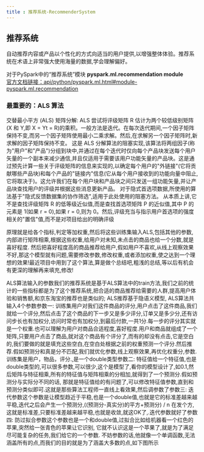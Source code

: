 ```yaml
---
title : 推荐系统-RecommenderSystem
---
```


## 推荐系统 

自动推荐内容或产品以个性化的方式向适当的用户提供,以增强整体体验。推荐系统在术语上非常强大使用海量的数据,学会理解偏好。

对于PySpark中的“推荐系统”模块 **pyspark.ml.recommendation module**        
[官方文档链接：api/python/pyspark.ml.html#module-pyspark.ml.recommendation](http://spark.apache.org/docs/latest/api/python/pyspark.ml.html#module-pyspark.ml.recommendation)

### 最重要的：ALS 算法

交替最小平方 (ALS) 矩阵分解:
ALS 尝试将评级矩阵 R 估计为两个较低级别矩阵(X 和 Y,即 X = Yt = R)的乘积。一般方法是迭代。在每次迭代期间,一个因子矩阵保持不变,而另一个因子矩阵使用最小二乘求解。然后,在求解另一个因子矩阵时,新求解的因子矩阵保持不变。
这是 ALS 分解算法的阻塞实现,该算法将两组因子(称为"用户"和"产品")分组到块中,并通过在每个迭代时仅向每个产品块发送每个用户矢量的一个副本来减少通信,并且仅适用于需要该用户功能矢量的产品块。这是通过预先计算一些关于评级矩阵的信息来实现的,以确定每个用户的"外链接"(它将贡献哪些产品块)和每个产品的"链接内"信息(它从每个用户接收到的功能向量中阻止,它将取决于)。这允许我们在每个用户块和产品块之间只发送一组功能矢量,并让产品块查找用户的评级并根据这些消息更新产品。
对于隐式首选项数据,所使用的算法基于"隐式反馈数据集的协作筛选",适用于此处使用的阻塞方法。
从本质上讲,它不是查找评级矩阵 R 的低等级近似值,而是查找首选项矩阵 P 的近似值,其中 P 的元素是 1(如果 r = 0),如果 r = 0,则为 0。然后,评级充当与指示用户首选项的强度相关的"置信"值,而不是对项目给出的明确评级

原理就是给各个指标,判定等加权重,然后将这些训练集输入ALS,包括其他的参数,内部进行矩阵相乘,根据这些权重,给用户对未知,未点击的商品也给一个分数,就是喜好程度. 然后把喜好程度高的商品推荐给用户,假如用户不喜欢,从线上观察效果不好,那这个模型就有问题,需要修改参数,修改权重,或者添加权重,使之达到一个理想的效果!最近项目中用到了这个算法,算是做个总结吧,粗浅的总结,等以后有机会有更深的理解再来填充,修改!


ALS算法输入的参数我们的推荐系统是基于ALS算法中的train方法,我们之前的统计的一些指标都是为了这个推荐系统,把合适的商品推荐给需要的人群,提高用户体验和销售额,和京东淘宝的推荐也是类似的; ALS推荐基于隐语义模型, ALS算法共输入4个参数参数一: 训练集用户对我们这件商品的评分,用户点击了这件商品,我们就给一个评分,然后点击了这个商品的下一步又是多少评分,订单又是多少分,还有访问步长也有加权分,访问时常也有加权分,到最后付款,一共1分.每一步的评分其实就是一个权重.也可以理解为用户对商品合适程度,喜好程度.用户和商品就组成了一个矩阵,只要用户点击了商品,就对这个商品有个评分了,而有的却没有点击,它是空白的,我们要做的就是填充这些空白,在空白处根据之前的权重预测一个评分.然后推荐.假如预测分和真是分不匹配,我们就优化参数,线上观察效果,再优化权重分,参数.训练集是用户，物品，评分.,是一个double类型参数二: 特征值给一个特征值,也是double类型的,可以很多参数,可以很少,这个是模型了,看你的模型设计了,如0.1,然后矩阵与特征相乘,所有的特征值与矩阵相乘的分相加,就得到了一个预测分.假如预测分与实际分不同的话, 那就是特征值给的有问题了,可以修改特征值参数,直到和预测分类似即可.这就是那些算法工程师一直线上看效果,然后调参数了参数三: 迭代参数这个参数是让模型趋近于平稳,也是一个double值,也就是它的标准差越来越平稳,迭代之后会产生一个预测分,((预测分-真实分)的平方+预测分) / n 在发个方,这就是标准差,只要标准差越来越平稳,也就是收敛,就这OK了,.迭代参数就好了参数四: 防过拟合参数这个参数也是一个和double值,过拟合比如给机器看一个红色的苹果,突然给一张青色的苹果让它识别, 它就不认识这是一个苹果了,就是为了满足尽可能复杂的任务,我们给它的一个参数. 不妨参数的话,他就像一个单调函数,无法涵盖所有的点,而我们的目的就是为了涵盖大多数的点,如下图所示
